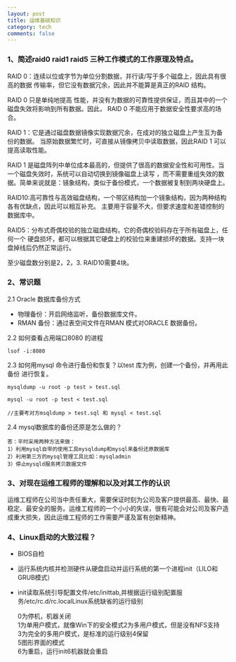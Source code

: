```yaml
---
layout: post
title: 运维基础知识
category: tech
comments: false
---
```

### 1、简述raid0 raid1 raid5 三种工作模式的工作原理及特点。  

RAID 0：连续以位或字节为单位分割数据，并行读/写于多个磁盘上，因此具有很高的数据 传输率，但它没有数据冗余，因此并不能算是真正的RAID 结构。

RAID 0 只是单纯地提高 性能，并没有为数据的可靠性提供保证，而且其中的一个磁盘失效将影响到所有数据。因此， RAID 0 不能应用于数据安全性要求高的场合。

RAID 1：它是通过磁盘数据镜像实现数据冗余，在成对的独立磁盘上产生互为备份的数据。 当原始数据繁忙时，可直接从镜像拷贝中读取数据，因此RAID 1 可以提高读取性能。

RAID 1 是磁盘阵列中单位成本最高的，但提供了很高的数据安全性和可用性。当一个磁盘失效时，系统可以自动切换到镜像磁盘上读写 ，而不需要重组失效的数据。简单来说就是：镜象结构，类似于备份模式，一个数据被复制到两块硬盘上。 

RAID10:高可靠性与高效磁盘结构，一个带区结构加一个镜象结构，因为两种结构各有优缺点，因此可以相互补充。 主要用于容量不大，但要求速度和差错控制的数据库中。

RAID5：分布式奇偶校验的独立磁盘结构，它的奇偶校验码存在于所有磁盘上，任何一个 硬盘损坏，都可以根据其它硬盘上的校验位来重建损坏的数据。支持一块盘掉线后仍然正常运行。

至少磁盘数分别是2，2，3. RAID10需要4块。

### 2、常识题

2.1 Oracle 数据库备份方式    

- 物理备份：开启网络监听，备份数据库文件。 
- RMAN 备份：通过表空间文件在RMAN 模式对ORACLE 数据备份。 

2.2 如何查看占用端口8080 的进程   

	lsof -i:8080

2.3 如何用mysql 命令进行备份和恢复？以test 库为例，创建一个备份，并再用此备份 进行恢复。   

	mysqldump -u root -p test > test.sql 

	mysql -u root -p test < test.sql 

	//主要考对方msqldump > test.sql 和 mysql < test.sql 

2.4 mysql数据库的备份还原是怎么做的？  

	答：平时采用两种方法来做：  
	1）利用mysql自带的使用工具mysqldump和mysql来备份还原数据库  
	2）利用第三方的mysql管理工具比如：mysqladmin   
	3）停止mysqld服务拷贝数据文件

### 3、对现在运维工程师的理解和以及对其工作的认识

运维工程师在公司当中责任重大，需要保证时刻为公司及客户提供最高、最快、最稳定、最安全的服务。运维工程师的一个小小的失误，很有可能会对公司及客户造成重大损失，因此运维工程师的工作需要严谨及富有创新精神。

### 4、Linux启动的大致过程？

* BIOS自检  
* 运行系统内核并检测硬件从硬盘启动并运行系统的第一个进程init（LILO和GRUB模式）  
* init读取系统引导配置文件/etc/inittab,并根据运行级别配置服务/etc/rc.d/rc.localLinux系统缺省的运行级别

	0为停机，机器关闭  
	1为单用户模式，就像Win下的安全模式2为多用户模式，但是没有NFS支持  
	3为完全的多用户模式，是标准的运行级别4保留  
	5图形界面的模式  
	6为重启，运行init6机器就会重启  